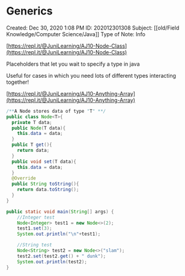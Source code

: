 # Generics

Created: Dec 30, 2020 1:08 PM
ID: 202012301308
Subject: [[old/Field Knowledge/Computer Science/Java]]
Type of Note: Info

[https://repl.it/@JuniLearning/AJ10-Node-Class](https://repl.it/@JuniLearning/AJ10-Node-Class)

Placeholders that let you wait to specify a type in java

Useful for cases in which you need lots of different types interacting together!

[https://repl.it/@JuniLearning/AJ10-Anything-Array](https://repl.it/@JuniLearning/AJ10-Anything-Array)

```java
/**A Node stores data of type "T" **/
public class Node<T>{
  private T data;
  public Node(T data){
    this.data = data;
  }
  public T get(){
    return data;
  }
  public void set(T data){
    this.data = data;
  }
  @Override
  public String toString(){
    return data.toString();
  }
}

public static void main(String[] args) {
    //Integer test
    Node<Integer> test1 = new Node<>(2);
    test1.set(3);
    System.out.println("\n"+test1);

    //String test
    Node<String> test2 = new Node<>("slam");
    test2.set(test2.get() + " dunk");
    System.out.println(test2);
}
```